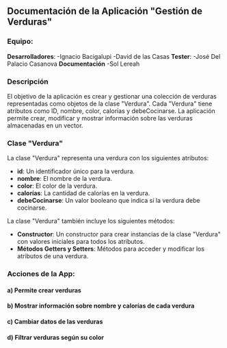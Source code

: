 ## Documentación de la Aplicación "Gestión de Verduras"

### Equipo:

**Desarrolladores**:
-Ignacio Bacigalupi
-David de las Casas
**Tester**:
-José Del Palacio Casanova
**Documentación**
-Sol Lereah

### Descripción

El objetivo de la aplicación es crear y gestionar una colección de verduras representadas como objetos de la clase "Verdura". Cada "Verdura" tiene atributos como ID, nombre, color, calorías y debeCocinarse. La aplicación permite crear, modificar y mostrar información sobre las verduras almacenadas en un vector.

### Clase "Verdura"

La clase "Verdura" representa una verdura con los siguientes atributos:

- **id**: Un identificador único para la verdura.
- **nombre**: El nombre de la verdura.
- **color**: El color de la verdura.
- **calorías**: La cantidad de calorías en la verdura.
- **debeCocinarse**: Un valor booleano que indica si la verdura debe cocinarse.

La clase "Verdura" también incluye los siguientes métodos:

- **Constructor**: Un constructor para crear instancias de la clase "Verdura" con valores iniciales para todos los atributos.
- **Métodos Getters y Setters**: Métodos para acceder y modificar los atributos de una verdura.

### Acciones de la App:

#### a) Permite crear verduras

#### b) Mostrar información sobre nombre y calorías de cada verdura

#### c) Cambiar datos de las verduras

#### d) Filtrar verduras según su color
